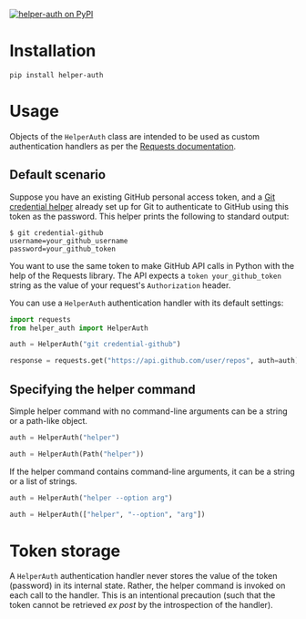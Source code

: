 [![helper-auth on PyPI](https://img.shields.io/pypi/v/helper-auth)][PyPI]


# Installation

```
pip install helper-auth
```


# Usage

Objects of the `HelperAuth` class are intended to be used as custom
authentication handlers as per the
[Requests documentation](https://requests.readthedocs.io/en/latest/user/authentication/#new-forms-of-authentication).


## Default scenario

Suppose you have an existing GitHub personal access token, and a
[Git credential helper](https://git-scm.com/docs/gitcredentials#_custom_helpers)
already set up for Git to authenticate to GitHub using this token as
the password. This helper prints the following to standard output:

```
$ git credential-github
username=your_github_username
password=your_github_token
```

You want to use the same token to make GitHub API calls in Python with
the help of the Requests library. The API expects a
`token your_github_token` string as the value of
your request's `Authorization` header.

You can use a `HelperAuth` authentication handler with its default settings:

```python
import requests
from helper_auth import HelperAuth

auth = HelperAuth("git credential-github")

response = requests.get("https://api.github.com/user/repos", auth=auth)
```


## Specifying the helper command

Simple helper command with no command-line arguments can be a string or
a path-like object.

```python
auth = HelperAuth("helper")
```

```python
auth = HelperAuth(Path("helper"))
```

If the helper command contains command-line arguments, it can be a string or
a list of strings.

```python
auth = HelperAuth("helper --option arg")
```

```python
auth = HelperAuth(["helper", "--option", "arg"])
```


# Token storage

A `HelperAuth` authentication handler never stores the value of the token
(password) in its internal state. Rather, the helper command is invoked
on each call to the handler. This is an intentional precaution
(such that the token cannot be retrieved *ex post* by
the introspection of the handler).

[PyPI]: https://pypi.org/project/helper-auth
